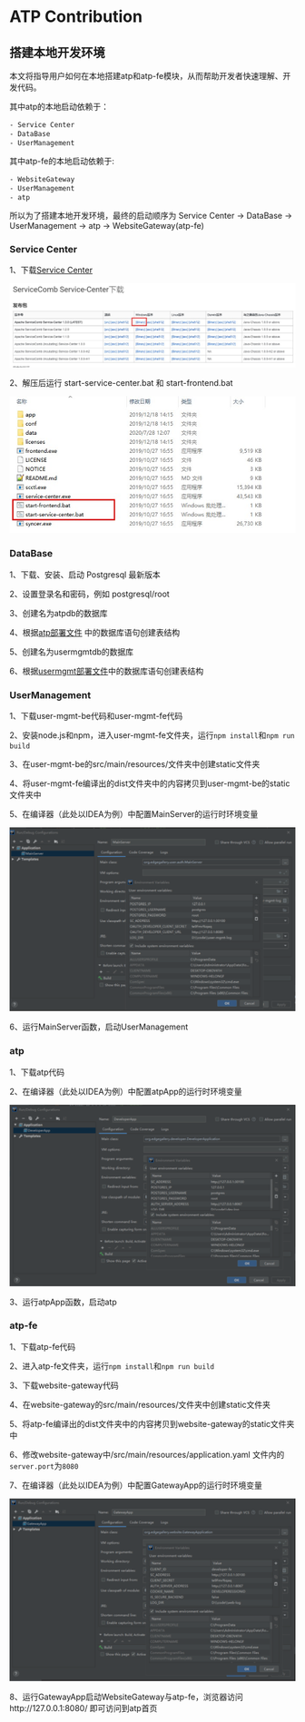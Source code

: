 ATP Contribution
============

## 搭建本地开发环境

本文将指导用户如何在本地搭建atp和atp-fe模块，从而帮助开发者快速理解、开发代码。

其中atp的本地启动依赖于：
```
- Service Center
- DataBase
- UserManagement
```
其中atp-fe的本地启动依赖于:
```
- WebsiteGateway
- UserManagement
- atp
```
所以为了搭建本地开发环境，最终的启动顺序为 Service Center -> DataBase -> UserManagement -> atp -> WebsiteGateway(atp-fe)


### Service Center

1、下载[Service Center](http://servicecomb.apache.org/cn/release/service-center-downloads/)

![](/uploads/images/2020/0908/153700_b069cf5f_7625245.jpeg "service center1.jpg")

2、解压后运行 start-service-center.bat  和  start-frontend.bat

![](/uploads/images/2020/0908/153735_4dafd335_7625245.jpeg "service center2.jpg")

### DataBase

1、下载、安装、启动 Postgresql 最新版本

2、设置登录名和密码，例如 postgresql/root

3、创建名为atpdb的数据库

4、根据[atp部署文件](https://gitee.com/edgegallery/helm-charts/blob/master/atp/templates/atp/atp-configmap.yaml) 中的数据库语句创建表结构

5、创建名为usermgmtdb的数据库

6、根据[usermgmt部署文件](https://gitee.com/edgegallery/helm-charts/blob/master/user-mgmt/templates/user-mgmt-configmap.yaml)中的数据库语句创建表结构

### UserManagement

1、下载user-mgmt-be代码和user-mgmt-fe代码

2、安装node.js和npm，进入user-mgmt-fe文件夹，运行`npm install`和`npm run build`

3、在user-mgmt-be的src/main/resources/文件夹中创建static文件夹

4、将user-mgmt-fe编译出的dist文件夹中的内容拷贝到user-mgmt-be的static文件夹中

5、在编译器（此处以IDEA为例）中配置MainServer的运行时环境变量

![](/uploads/images/2020/0917/150744_df40e73d_5504908.png "user-env.png")

6、运行MainServer函数，启动UserManagement

### atp

1、下载atp代码

2、在编译器（此处以IDEA为例）中配置atpApp的运行时环境变量

![](/uploads/images/2020/0917/154506_0ed087ca_5504908.png "dev-config.png")

3、运行atpApp函数，启动atp

### atp-fe

1、下载atp-fe代码

2、进入atp-fe文件夹，运行`npm install`和`npm run build`

3、下载website-gateway代码

4、在website-gateway的src/main/resources/文件夹中创建static文件夹

5、将atp-fe编译出的dist文件夹中的内容拷贝到website-gateway的static文件夹中

6、修改website-gateway中/src/main/resources/application.yaml 文件内的`server.port`为`8080`

7、在编译器（此处以IDEA为例）中配置GatewayApp的运行时环境变量

![](/uploads/images/2020/0917/160010_6fafc86e_5504908.png "ws-config.png")

8、运行GatewayApp启动WebsiteGateway与atp-fe，浏览器访问http://127.0.0.1:8080/ 即可访问到atp首页